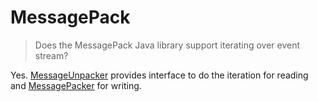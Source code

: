 # MessagePack

> Does the MessagePack Java library support iterating over event stream?

Yes. [MessageUnpacker](https://www.javadoc.io/static/org.msgpack/msgpack-core/0.9.0/org/msgpack/core/MessageUnpacker.html) provides interface to do the iteration for reading and [MessagePacker](https://www.javadoc.io/static/org.msgpack/msgpack-core/0.9.0/org/msgpack/core/MessagePacker.html) for writing.
